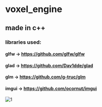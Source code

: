 # voxel_engine

## made in c++

### libraries used:

#### glfw -> https://github.com/glfw/glfw
#### glad -> https://github.com/Dav1dde/glad
#### glm -> https://github.com/g-truc/glm
#### imgui -> https://github.com/ocornut/imgui

![1](https://user-images.githubusercontent.com/93317818/153858169-8388defe-7ac6-43fe-9beb-ddeda21bf592.png)
